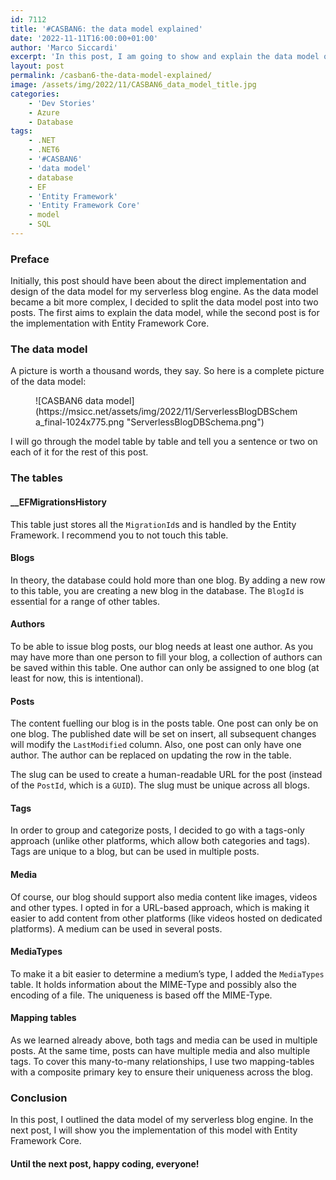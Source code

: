```yaml
---
id: 7112
title: '#CASBAN6: the data model explained'
date: '2022-11-11T16:00:00+01:00'
author: 'Marco Siccardi'
excerpt: 'In this post, I am going to show and explain the data model of my serverless blog engine.'
layout: post
permalink: /casban6-the-data-model-explained/
image: /assets/img/2022/11/CASBAN6_data_model_title.jpg
categories:
    - 'Dev Stories'
    - Azure
    - Database
tags:
    - .NET
    - .NET6
    - '#CASBAN6'
    - 'data model'
    - database
    - EF
    - 'Entity Framework'
    - 'Entity Framework Core'
    - model
    - SQL
---
```


### Preface

Initially, this post should have been about the direct implementation and design of the data model for my serverless blog engine. As the data model became a bit more complex, I decided to split the data model post into two posts. The first aims to explain the data model, while the second post is for the implementation with Entity Framework Core.

### The data model

A picture is worth a thousand words, they say. So here is a complete picture of the data model:

<div class="wp-block-image is-style-default"><figure class="aligncenter size-large is-resized">![CASBAN6 data model](https://msicc.net/assets/img/2022/11/ServerlessBlogDBSchema_final-1024x775.png "ServerlessBlogDBSchema.png")</figure></div>I will go through the model table by table and tell you a sentence or two on each of it for the rest of this post.

### The tables

#### \_\_EFMigrationsHistory

This table just stores all the `MigrationId`s and is handled by the Entity Framework. I recommend you to not touch this table.

#### Blogs

In theory, the database could hold more than one blog. By adding a new row to this table, you are creating a new blog in the database. The `BlogId` is essential for a range of other tables.

#### Authors

To be able to issue blog posts, our blog needs at least one author. As you may have more than one person to fill your blog, a collection of authors can be saved within this table. One author can only be assigned to one blog (at least for now, this is intentional).

#### Posts

The content fuelling our blog is in the posts table. One post can only be on one blog. The published date will be set on insert, all subsequent changes will modify the `LastModified` column. Also, one post can only have one author. The author can be replaced on updating the row in the table.

The slug can be used to create a human-readable URL for the post (instead of the `PostId`, which is a `GUID`). The slug must be unique across all blogs.

#### Tags

In order to group and categorize posts, I decided to go with a tags-only approach (unlike other platforms, which allow both categories and tags). Tags are unique to a blog, but can be used in multiple posts.

#### Media

Of course, our blog should support also media content like images, videos and other types. I opted in for a URL-based approach, which is making it easier to add content from other platforms (like videos hosted on dedicated platforms). A medium can be used in several posts.

#### MediaTypes

To make it a bit easier to determine a medium’s type, I added the `MediaTypes` table. It holds information about the MIME-Type and possibly also the encoding of a file. The uniqueness is based off the MIME-Type.

#### Mapping tables

As we learned already above, both tags and media can be used in multiple posts. At the same time, posts can have multiple media and also multiple tags. To cover this many-to-many relationships, I use two mapping-tables with a composite primary key to ensure their uniqueness across the blog.

### Conclusion

In this post, I outlined the data model of my serverless blog engine. In the next post, I will show you the implementation of this model with Entity Framework Core.

#### Until the next post, happy coding, everyone!